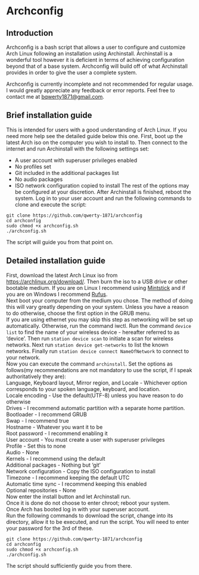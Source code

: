 # Archconfig

## Introduction 
Archconfig is a bash script that allows a user to configure and customize Arch Linux following an installation using Archinstall. Archinstall is a wonderful tool however it is deficient in terms of achieving configuration beyond that of a base system. Archconfig will build off of what Archinstall provides in order to give the user a complete system.

Archconfig is currently incomplete and not recommended for regular usage. I would greatly appreciate any feedback or error reports. Feel free to contact me at bqwerty1871@gmail.com.

## Brief installation guide
This is intended for users with a good understanding of Arch Linux. If you need more help see the detailed guide below this one.
First, boot up the latest Arch iso on the computer you wish to install to. Then connect to the internet and run Archinstall with the following settings set:
- A user account with superuser privileges enabled
- No profiles set
- Git included in the additional packages list
- No audio packages
- ISO network configuration copied to install
The rest of the options may be configured at your discretion.
After Archinstall is finished, reboot the system. Log in to your user account and run the following commands to clone and execute the script:
```
git clone https://github.com/qwerty-1871/archconfig
cd archconfig
sudo chmod +x archconfig.sh
./archconfig.sh
```
The script will guide you from that point on. 
## Detailed installation guide
First, download the latest Arch Linux iso from https://archlinux.org/download/. Then burn the iso to a USB drive or other bootable medium. If you are on Linux I recommend using [Mintstick](https://github.com/linuxmint/mintstick) and if you are on Windows I recommend [Rufus](https://rufus.ie/).  
Next boot your computer from the medium you chose. The method of doing this will vary greatly depending on your system. Unless you have a reason to do otherwise, choose the first option in the GRUB menu.  
If you are using ethernet you may skip this step as networking will be set up automatically. Otherwise, run the command iwctl. Run the command `device list` to find the name of your wireless device - hereafter referred to as ‘device’. Then run `station device scan` to initiate a scan for wireless networks. Next run `station device get-networks` to list the known networks. Finally run `station device connect NameOfNetwork` to connect to your network.  
Now you can execute the command `archinstall`. Set the options as follows(my recommendations are not mandatory to use the script, if I speak authoritatively they are):  
Language, Keyboard layout, Mirror region, and Locale - Whichever option corresponds to your spoken language, keyboard, and location.  
Locale encoding - Use the default(UTF-8) unless you have reason to do otherwise  
Drives - I recommend automatic partition with a separate home partition.  
Bootloader - I recommend GRUB  
Swap - I recommend true  
Hostname - Whatever you want it to be  
Root password - I recommend enabling it  
User account - You must create a user with superuser privileges  
Profile - Set this to none  
Audio - None  
Kernels - I recommend using the default  
Additional packages - Nothing but ‘git’  
Network configuration - Copy the ISO configuration to install  
Timezone - I recommend keeping the default UTC  
Automatic time sync - I recommend keeping this enabled  
Optional repositories - None  
Now enter the install button and let Archinstall run.  
Once it is done do not choose to enter chroot; reboot your system.  
Once Arch has booted log in with your superuser account.   
Run the following commands to download the script, change into its directory, allow it to be executed, and run the script. You will need to enter your password for the 3rd of these.   
```
git clone https://github.com/qwerty-1871/archconfig
cd archconfig
sudo chmod +x archconfig.sh
./archconfig.sh 
```
The script should sufficiently guide you from there.
